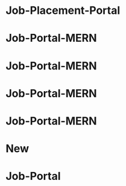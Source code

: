 # Job-Placement-Portal
# Job-Portal-MERN
# Job-Portal-MERN
# Job-Portal-MERN
# Job-Portal-MERN
# New
# Job-Portal
